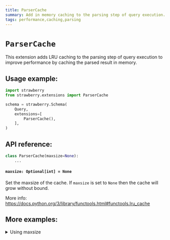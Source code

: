 ```yaml
---
title: ParserCache
summary: Add in memory caching to the parsing step of query execution.
tags: performance,caching,parsing
---
```


# `ParserCache`

This extension adds LRU caching to the parsing step of query execution to
improve performance by caching the parsed result in memory.

## Usage example:

```python
import strawberry
from strawberry.extensions import ParserCache

schema = strawberry.Schema(
    Query,
    extensions=[
        ParserCache(),
    ],
)
```

## API reference:

```python
class ParserCache(maxsize=None):
    ...
```

#### `maxsize: Optional[int] = None`

Set the maxsize of the cache. If `maxsize` is set to `None` then the cache will
grow without bound.

More info: https://docs.python.org/3/library/functools.html#functools.lru_cache

## More examples:

<details>
  <summary>Using maxsize</summary>

```python
import strawberry
from strawberry.extensions import ParserCache

schema = strawberry.Schema(
    Query,
    extensions=[
        ParserCache(maxsize=100),
    ],
)
```

</details>
